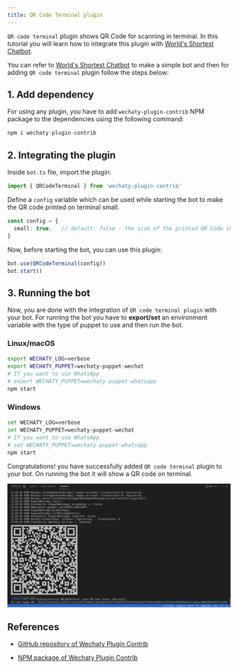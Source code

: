 ```yaml
---
title: QR Code Terminal plugin
---
```


`QR code terminal` plugin shows QR Code for scanning in terminal. In this tutorial you will learn how to integrate this plugin with [World's Shortest Chatbot](examples/basic/the-worlds-shortest-chatbot-code-in-6-lines.md).

You can refer to [World's Shortest Chatbot](examples/basic/the-worlds-shortest-chatbot-code-in-6-lines.md) to make a simple bot and then for adding `QR code terminal` plugin follow the steps below:

## 1. Add dependency

For using any plugin, you have to add `wechaty-plugin-contrib` NPM package to the dependencies using the following command:

```ts
npm i wechaty-plugin-contrib
```

## 2. Integrating the plugin

Inside `bot.ts` file, import the plugin:

```ts
import { QRCodeTerminal } from 'wechaty-plugin-contrib'
```

Define a `config` variable which can be used while starting the bot to make the QR code printed on terminal small.

```ts
const config = {
  small: true,   // default: false - the size of the printed QR Code in terminal
}
```

Now, before starting the bot, you can use this plugin:

```ts
bot.use(QRCodeTerminal(config))
bot.start()
```

## 3. Running the bot

Now, you are done with the integration of `QR code terminal plugin` with your bot. For running the bot you have to **export/set** an environment variable with the type of puppet to use and then run the bot.

### Linux/macOS

```bash
export WECHATY_LOG=verbose
export WECHATY_PUPPET=wechaty-puppet-wechat
# If you want to use WhatsApp
# export WECHATY_PUPPET=wechaty-puppet-whatsapp
npm start
```

### Windows

```bash
set WECHATY_LOG=verbose
set WECHATY_PUPPET=wechaty-puppet-wechat
# If you want to use WhatsApp
# set WECHATY_PUPPET=wechaty-puppet-whatsapp
npm start
```

Congratulations! you have successfully added `QR code terminal` plugin to your bot. On running the bot it will show a QR code on terminal.

![QR code terminal plugin output](../../static/img/docs/qrcode-bot/output.png)

## References

* [GitHub repository of Wechaty Plugin Contrib](https://github.com/wechaty/wechaty-plugin-contrib)

* [NPM package of Wechaty Plugin Contrib](https://www.npmjs.com/package/wechaty-plugin-contrib)
